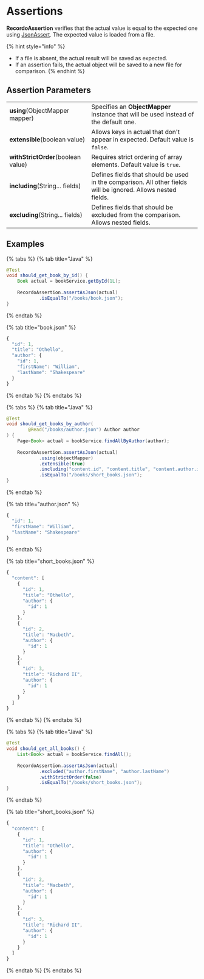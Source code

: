 # Assertions

**RecordoAssertion** verifies that the actual value is equal to the expected one using [JsonAssert](https://github.com/skyscreamer/JSONassert). The expected value is loaded from a file.

{% hint style="info" %}
* If a file is absent, the actual result will be saved as expected.
* If an assertion fails, the actual object will be saved to a new file for comparison.
{% endhint %}

## Assertion Parameters

|  |  |
| :--- | :--- |
| **using**\(ObjectMapper mapper\) | Specifies an **ObjectMapper** instance that will be used instead of the default one. |
| **extensible**\(boolean value\) | Allows keys in actual that don't appear in expected. Default value is `false`. |
| **withStrictOrder**\(boolean value\) | Requires strict ordering of array elements. Default value is `true`. |
| **including**\(String... fields\) | Defines fields that should be used in the comparison. All other fields will be ignored. Allows nested fields. |
| **excluding**\(String... fields\) | Defines fields that should be excluded from the comparison. Allows nested fields. |

## Examples

{% tabs %}
{% tab title="Java" %}
```java
@Test
void should_get_book_by_id() {
    Book actual = bookService.getById(1L);
    
    RecordoAssertion.assertAsJson(actual)
            .isEqualTo("/books/book.json");
}
```
{% endtab %}

{% tab title="book.json" %}
```javascript
{
  "id": 1,
  "title": "Othello",
  "author": {
    "id": 1,
    "firstName": "William",
    "lastName": "Shakespeare"
  }
}
```
{% endtab %}
{% endtabs %}

{% tabs %}
{% tab title="Java" %}
```java
@Test
void should_get_books_by_author(
        @Read("/books/author.json") Author author
) {
    Page<Book> actual = bookService.findAllByAuthor(author);
    
    RecordoAssertion.assertAsJson(actual)
            .using(objectMapper)
            .extensible(true)
            .including("content.id", "content.title", "content.author.id")
            .isEqualTo("/books/short_books.json");
}
```
{% endtab %}

{% tab title="author.json" %}
```javascript
{
  "id": 1,
  "firstName": "William",
  "lastName": "Shakespeare"
}
```
{% endtab %}

{% tab title="short\_books.json" %}
```javascript
{
  "content": [
    {
      "id": 1,
      "title": "Othello",
      "author": {
        "id": 1
      }
    },
    {
      "id": 2,
      "title": "Macbeth",
      "author": {
        "id": 1
      }
    },
    {
      "id": 3,
      "title": "Richard II",
      "author": {
        "id": 1
      }
    }
  ]
}
```
{% endtab %}
{% endtabs %}

{% tabs %}
{% tab title="Java" %}
```java
@Test
void should_get_all_books() {
    List<Book> actual = bookService.findAll();
    
    RecordoAssertion.assertAsJson(actual)
            .excluded("author.firstName", "author.lastName")
            .withStrictOrder(false)
            .isEqualTo("/books/short_books.json");
}
```
{% endtab %}

{% tab title="short\_books.json" %}
```javascript
{
  "content": [
    {
      "id": 1,
      "title": "Othello",
      "author": {
        "id": 1
      }
    },
    {
      "id": 2,
      "title": "Macbeth",
      "author": {
        "id": 1
      }
    },
    {
      "id": 3,
      "title": "Richard II",
      "author": {
        "id": 1
      }
    }
  ]
}
```
{% endtab %}
{% endtabs %}

